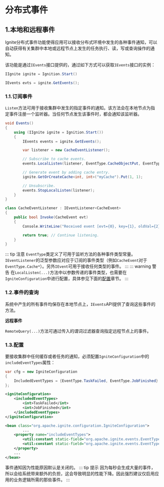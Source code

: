 # 分布式事件
## 1.本地和远程事件
Ignite分布式事件功能使得应用可以接收分布式环境中发生的各种事件通知，可以自动获得有关集群中本地或远程节点上发生的任务执行、读，写或查询操作的通知。

该功能是通过`IEvents`接口提供的，通过如下方式可以获取`IEvents`接口的实例：
```csharp
IIgnite ignite = Ignition.Start()

IEvents evts = ignite.GetEvents();
```
### 1.1.订阅事件
`Listen`方法可用于接收集群中发生的指定事件的通知。该方法会在本地节点为指定事件注册一个监听器。当任何节点发生该事件时，都会通知该监听器。
```csharp
void Events()
{
    using (IIgnite ignite = Ignition.Start())
    {
        IEvents events = ignite.GetEvents();

        var listener = new CacheEventListener();

        // Subscribe to cache events.
        events.LocalListen(listener, EventType.CacheObjectPut, EventType.CacheObjectRead);

        // Generate event by adding cache entry.
        ignite.GetOrCreateCache<int, int>("myCache").Put(1, 1);

        // Unsubscribe.
        events.StopLocalListen(listener);
    }
}

class CacheEventListener : IEventListener<CacheEvent>
{
    public bool Invoke(CacheEvent evt)
    {
        Console.WriteLine("Received event [evt={0}, key={1}, oldVal={2}, newVal={3}]", evt.Name, evt.Key, evt.OldValue, evt.NewValue);

        return true; // Continue listening.
    }
}
```
::: tip 注意
`EventType`类定义了可用于监听方法的各种事件类型常量。`IEventListener`的泛型参数应对应于订阅的事件类型（例如`CacheEvent`对于`EventType.Cache*`）。另外`IEvent`可用于接收任何类型的事件。
:::
::: warning 警告
在`LocalListen(...)`方法中以参数传递的事件类型，也需要在`IgniteConfiguration`中进行配置，具体参见下面的[配置](#_1-3-配置)章节。
:::
### 1.2.事件的查询
系统中产生的所有事件均保存在本地节点上，`IEvents`API提供了查询这些事件的方法。

**远程事件**

`RemoteQuery(...)`方法可通过传入的谓词过滤器查询指定远程节点上的事件。
### 1.3.配置
要接收集群中任何缓存或者任务的通知，必须配置`IgniteConfiguration`中的`includeEventTypes`属性：

<code-group>
<code-block title="C#">

```csharp
var cfg = new IgniteConfiguration
{
    IncludedEventTypes = {EventType.TaskFailed, EventType.JobFinished}
};
```
</code-block>

<code-block title="app.config">

```xml
<igniteConfiguration>
    <includedEventTypes>
        <int>TaskFailed</int>
        <int>JobFinished</int>
    </includedEventTypes>
</igniteConfiguration>
```
</code-block>

<code-block title="Spring XML">

```xml
<bean class="org.apache.ignite.configuration.IgniteConfiguration">
 		...
    <property name="includeEventTypes">
        <util:constant static-field="org.apache.ignite.events.EventType.EVT_TASK_FAILED"/>
        <util:constant static-field="org.apache.ignite.events.EventType.EVT_JOB_FINISHED"/>
    </property>
  	...
</bean>
```
</code-block>

</code-group>

事件通知因为性能原因默认是关闭的。
::: tip 提示
因为每秒会生成大量的事件，所以会给系统带来额外的负担，这会导致明显的性能下降。因此强烈建议仅启用应用的业务逻辑所需的那些事件。
:::
<RightPane/>
